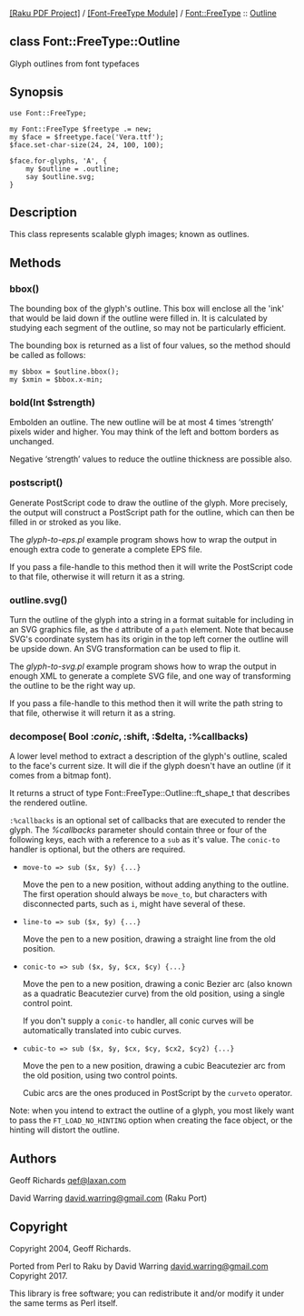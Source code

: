 [[Raku PDF Project]](https://pdf-raku.github.io)
 / [[Font-FreeType Module]](https://pdf-raku.github.io/Font-FreeType-raku)
 / [Font::FreeType](https://pdf-raku.github.io/Font-FreeType-raku/Font/FreeType)
 :: [Outline](https://pdf-raku.github.io/Font-FreeType-raku/Font/FreeType/Outline)

class Font::FreeType::Outline
-----------------------------

Glyph outlines from font typefaces

Synopsis
--------

    use Font::FreeType;

    my Font::FreeType $freetype .= new;
    my $face = $freetype.face('Vera.ttf');
    $face.set-char-size(24, 24, 100, 100);

    $face.for-glyphs, 'A', {
        my $outline = .outline;
        say $outline.svg;
    }

Description
-----------

This class represents scalable glyph images; known as outlines.

Methods
-------

### bbox()

The bounding box of the glyph's outline. This box will enclose all the 'ink' that would be laid down if the outline were filled in. It is calculated by studying each segment of the outline, so may not be particularly efficient.

The bounding box is returned as a list of four values, so the method should be called as follows:

    my $bbox = $outline.bbox();
    my $xmin = $bbox.x-min;

### bold(Int $strength)

Embolden an outline. The new outline will be at most 4 times ‘strength’ pixels wider and higher. You may think of the left and bottom borders as unchanged.

Negative ‘strength’ values to reduce the outline thickness are possible also.

### postscript()

Generate PostScript code to draw the outline of the glyph. More precisely, the output will construct a PostScript path for the outline, which can then be filled in or stroked as you like.

The _glyph-to-eps.pl_ example program shows how to wrap the output in enough extra code to generate a complete EPS file.

If you pass a file-handle to this method then it will write the PostScript code to that file, otherwise it will return it as a string.

### outline.svg()

Turn the outline of the glyph into a string in a format suitable for including in an SVG graphics file, as the `d` attribute of a `path` element. Note that because SVG's coordinate system has its origin in the top left corner the outline will be upside down. An SVG transformation can be used to flip it.

The _glyph-to-svg.pl_ example program shows how to wrap the output in enough XML to generate a complete SVG file, and one way of transforming the outline to be the right way up.

If you pass a file-handle to this method then it will write the path string to that file, otherwise it will return it as a string.

### decompose( Bool :$conic, :$shift, :$delta, :%callbacks)

A lower level method to extract a description of the glyph's outline, scaled to the face's current size. It will die if the glyph doesn't have an outline (if it comes from a bitmap font).

It returns a struct of type Font::FreeType::Outline::ft\_shape\_t that describes the rendered outline.

`:%callbacks` is an optional set of callbacks that are executed to render the glyph. The *%callbacks* parameter should contain three or four of the following keys, each with a reference to a `sub` as it's value. The `conic-to` handler is optional, but the others are required.

  * `move-to => sub ($x, $y) {...}`

    Move the pen to a new position, without adding anything to the outline. The first operation should always be `move_to`, but characters with disconnected parts, such as `i`, might have several of these.

  * `line-to => sub ($x, $y) {...}`

    Move the pen to a new position, drawing a straight line from the old position.

  * `conic-to => sub ($x, $y, $cx, $cy) {...}`

    Move the pen to a new position, drawing a conic Bezier arc (also known as a quadratic Beacutezier curve) from the old position, using a single control point.

    If you don't supply a `conic-to` handler, all conic curves will be automatically translated into cubic curves.

  * `cubic-to => sub ($x, $y, $cx, $cy, $cx2, $cy2) {...}`

    Move the pen to a new position, drawing a cubic Beacutezier arc from the old position, using two control points.

    Cubic arcs are the ones produced in PostScript by the `curveto` operator.

Note: when you intend to extract the outline of a glyph, you most likely want to pass the `FT_LOAD_NO_HINTING` option when creating the face object, or the hinting will distort the outline.

Authors
-------

Geoff Richards <qef@laxan.com>

David Warring <david.warring@gmail.com> (Raku Port)

Copyright
---------

Copyright 2004, Geoff Richards.

Ported from Perl to Raku by David Warring <david.warring@gmail.com> Copyright 2017.

This library is free software; you can redistribute it and/or modify it under the same terms as Perl itself.

